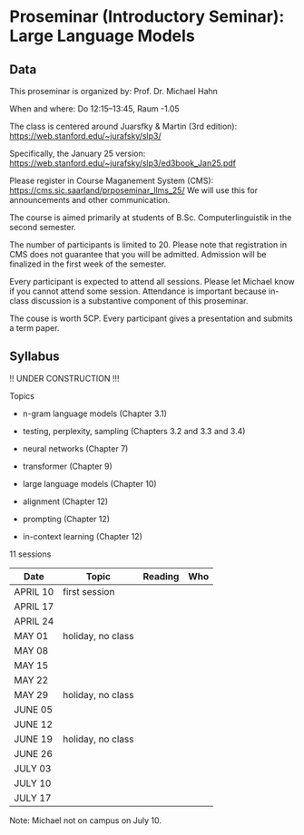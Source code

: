 # Proseminar (Introductory Seminar): Large Language Models



## Data

This proseminar is organized by: Prof. Dr. Michael Hahn

When and where: Do 12:15–13:45, Raum -1.05

The class is centered around Juarsfky & Martin (3rd edition): https://web.stanford.edu/~jurafsky/slp3/

Specifically, the January 25 version: https://web.stanford.edu/~jurafsky/slp3/ed3book_Jan25.pdf

Please register in Course Maganement System (CMS): https://cms.sic.saarland/prposeminar_llms_25/
We will use this for announcements and other communication.

The course is aimed primarily at students of B.Sc. Computerlinguistik in the second semester.

The number of participants is limited to 20. Please note that registration in CMS does not guarantee that you will be admitted. Admission will be finalized in the first week of the semester.

Every participant is expected to attend all sessions. Please let Michael know if you cannot attend some session. Attendance is important because in-class discussion is a substantive component of this proseminar.

The couse is worth 5CP. Every participant gives a presentation and submits a term paper.

## Syllabus

!! UNDER CONSTRUCTION !!!

Topics

- n-gram language models (Chapter 3.1)

- testing, perplexity, sampling (Chapters 3.2 and 3.3 and 3.4)

- neural networks (Chapter 7)

- transformer (Chapter 9)

- large language models (Chapter 10)

- alignment (Chapter 12)
 
- prompting  (Chapter 12)

- in-context learning (Chapter 12)

11 sessions

| Date      | Topic               | Reading | Who |
|-----------|--------------------|-----|-----|
| APRIL 10  | first session                   |   |   |
| APRIL 17  |                    |   |   |
| APRIL 24  |                    |   |   |
| MAY 01    | holiday, no class  |   |   |
| MAY 08    |                    |   |   |
| MAY 15    |                    |   |   |
| MAY 22    |                    |   |   |
| MAY 29    | holiday, no class  |   |   |
| JUNE 05   |                    |   |   |
| JUNE 12   |                    |   |   |
| JUNE 19   | holiday, no class  |   |   |
| JUNE 26   |                    |   |   |
| JULY 03   |                    |   |   |
| JULY 10   |                    |   |   |
| JULY 17   |                    |   |   |

Note: Michael not on campus on July 10.
